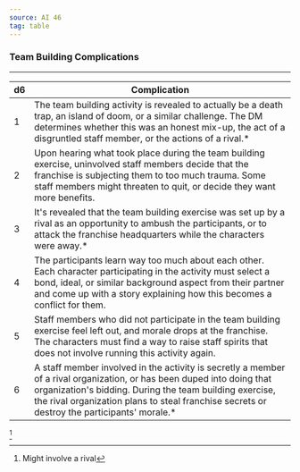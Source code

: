 ```yaml
---
source: AI 46
tag: table
---
```


### Team Building Complications
---
|d6|Complication|
|----|------------|
|1|The team building activity is revealed to actually be a death trap, an island of doom, or a similar challenge. The DM determines whether this was an honest mix-up, the act of a disgruntled staff member, or the actions of a rival.* |
|2|Upon hearing what took place during the team building exercise, uninvolved staff members decide that the franchise is subjecting them to too much trauma. Some staff members might threaten to quit, or decide they want more benefits.|
|3|It's revealed that the team building exercise was set up by a rival as an opportunity to ambush the participants, or to attack the franchise headquarters while the characters were away.* |
|4|The participants learn way too much about each other. Each character participating in the activity must select a bond, ideal, or similar background aspect from their partner and come up with a story explaining how this becomes a conflict for them.|
|5|Staff members who did not participate in the team building exercise feel left out, and morale drops at the franchise. The characters must find a way to raise staff spirits that does not involve running this activity again.|
|6|A staff member involved in the activity is secretly a member of a rival organization, or has been duped into doing that organization's bidding. During the team building exercise, the rival organization plans to steal franchise secrets or destroy the participants' morale.* |
[^1] 

[^1]: Might involve a rival
